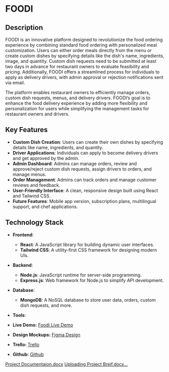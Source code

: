 

# FOODI 

## Description

FOODI is an innovative platform designed to revolutionize the food ordering experience by combining standard food ordering with personalized meal customization. Users can either order meals directly from the menu or create custom dishes by specifying details like the dish's name, ingredients, image, and quantity. Custom dish requests need to be submitted at least two days in advance for restaurant owners to evaluate feasibility and pricing. Additionally, FOODI offers a streamlined process for individuals to apply as delivery drivers, with admin approval or rejection notifications sent via email.

The platform enables restaurant owners to efficiently manage orders, custom dish requests, menus, and delivery drivers. FOODI’s goal is to enhance the food delivery experience by adding more flexibility and personalization for users while simplifying the management tasks for restaurant owners and drivers.

## Key Features
- **Custom Dish Creation**: Users can create their own dishes by specifying details like name, ingredients, and quantity.
- **Driver Applications**: Individuals can apply to become delivery drivers and get approved by the admin.
- **Admin Dashboard**: Admins can manage orders, review and approve/reject custom dish requests, assign drivers to orders, and manage menus.
- **Order Management**: Admins can track orders and manage customer reviews and feedback.
- **User-Friendly Interface**: A clean, responsive design built using React and Tailwind CSS.
- **Future Features**: Mobile app version, subscription plans, multilingual support, and chef applications.

## Technology Stack

- **Frontend**:
  - **React**: A JavaScript library for building dynamic user interfaces.
  - **Tailwind CSS**: A utility-first CSS framework for designing modern UIs.
  
- **Backend**:
  - **Node.js**: JavaScript runtime for server-side programming.
  - **Express.js**: Web framework for Node.js to simplify API development.

- **Database**:
  - **MongoDB**: A NoSQL database to store user data, orders, custom dish requests, and more.

- **Tools**:
  
- **Live Demo:** [Foodi Live Demo](https://foodi-website.vercel.app/)
- **Design Mockups:** [Figma Design](https://www.figma.com/design/X3ViaUyicJoBDUpqvgttXI/FOODI?node-id=0-1&t=f5bvMmX1uYbQRP2l-0)
- **Trello:** [Trello](https://trello.com/b/6JEGftAx/foodi)
- **Github:** [Github](https://github.com/AbedAlmajed/FOODI-Backend.git)



[Project Documentaion.docx](https://github.com/user-attachments/files/17787234/Project.Documentaion.docx)
[Uploading Project Breif.docx…]()

